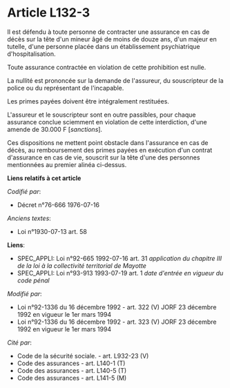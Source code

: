 # Article L132-3

Il est défendu à toute personne de contracter une assurance en cas de décès sur la tête d'un mineur âgé de moins de douze
ans, d'un majeur en tutelle, d'une personne placée dans un établissement psychiatrique d'hospitalisation.

Toute assurance contractée en violation de cette prohibition est nulle.

La nullité est prononcée sur la demande de l'assureur, du souscripteur de la police ou du représentant de l'incapable.

Les primes payées doivent être intégralement restituées.

L'assureur et le souscripteur sont en outre passibles, pour chaque assurance conclue sciemment en violation de cette
interdiction, d'une amende de 30.000 F [*sanctions*].

Ces dispositions ne mettent point obstacle dans l'assurance en cas de décès, au remboursement des primes payées en exécution
d'un contrat d'assurance en cas de vie, souscrit sur la tête d'une des personnes mentionnées au premier alinéa ci-dessus.

**Liens relatifs à cet article**

_Codifié par_:

  - Décret n°76-666 1976-07-16

_Anciens textes_:

  - Loi n°1930-07-13 art. 58

**Liens**:

  - SPEC_APPLI: Loi n°92-665 1992-07-16 art. 31 *application du chapitre III de la loi à la collectivité territorial de Mayotte*
  - SPEC_APPLI: Loi n°93-913 1993-07-19 art. 1 *date d'entrée en vigueur du code pénal*

_Modifié par_:

  - Loi n°92-1336 du 16 décembre 1992 - art. 322 (V) JORF 23 décembre 1992 en vigueur le 1er mars 1994
  - Loi n°92-1336 du 16 décembre 1992 - art. 323 (V) JORF 23 décembre 1992 en vigueur le 1er mars 1994

_Cité par_:

  - Code de la sécurité sociale. - art. L932-23 (V)
  - Code des assurances - art. L140-1 (T)
  - Code des assurances - art. L140-5 (T)
  - Code des assurances - art. L141-5 (M)
